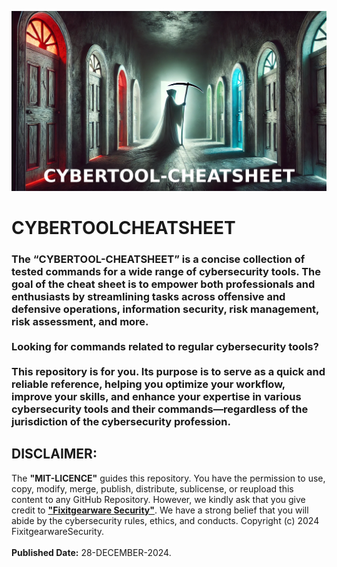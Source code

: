![](/CYBERTOOLCHEATSHEET-images/FIXITGEARWARE-SECURITY_CYBERTOOL-CHEATSHEET.png)

# CYBERTOOLCHEATSHEET

<h3>The “CYBERTOOL-CHEATSHEET” is a concise collection of tested commands for a wide range of cybersecurity tools. The goal of the cheat sheet is to empower both professionals and enthusiasts by streamlining tasks across offensive and defensive operations, information security, risk management, risk assessment, and more. <br><br> Looking for commands related to regular cybersecurity tools?  <br><br> This repository is for you. Its purpose is to serve as a quick and reliable reference, helping you optimize your workflow, improve your skills, and enhance your expertise in various cybersecurity tools and their commands—regardless of the jurisdiction of the cybersecurity profession.</h3>


<h2>DISCLAIMER:</h2>
The <strong>"MIT-LICENCE"</strong> guides this repository. You have the permission to use, copy, modify, merge, publish, distribute, sublicense, or reupload this content to any GitHub Repository. However, we kindly ask that you give credit to <strong><a href="https://github.com/fixitgearware">"Fixitgearware Security"</a></strong>. We have a strong belief that you will abide by the cybersecurity rules, ethics, and conducts. 
Copyright (c) 2024 FixitgearwareSecurity.
<br><br>
<strong>Published Date:</strong>&nbsp;28-DECEMBER-2024.
<br>
